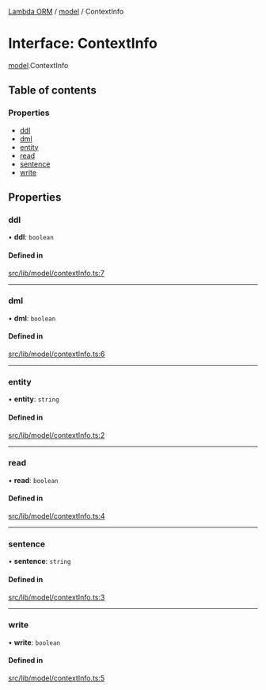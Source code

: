 [Lambda ORM](../README.md) / [model](../modules/model.md) / ContextInfo

# Interface: ContextInfo

[model](../modules/model.md).ContextInfo

## Table of contents

### Properties

- [ddl](model.ContextInfo.md#ddl)
- [dml](model.ContextInfo.md#dml)
- [entity](model.ContextInfo.md#entity)
- [read](model.ContextInfo.md#read)
- [sentence](model.ContextInfo.md#sentence)
- [write](model.ContextInfo.md#write)

## Properties

### ddl

• **ddl**: `boolean`

#### Defined in

[src/lib/model/contextInfo.ts:7](https://github.com/FlavioLionelRita/lambda-orm/blob/c5c7261/src/lib/model/contextInfo.ts#L7)

___

### dml

• **dml**: `boolean`

#### Defined in

[src/lib/model/contextInfo.ts:6](https://github.com/FlavioLionelRita/lambda-orm/blob/c5c7261/src/lib/model/contextInfo.ts#L6)

___

### entity

• **entity**: `string`

#### Defined in

[src/lib/model/contextInfo.ts:2](https://github.com/FlavioLionelRita/lambda-orm/blob/c5c7261/src/lib/model/contextInfo.ts#L2)

___

### read

• **read**: `boolean`

#### Defined in

[src/lib/model/contextInfo.ts:4](https://github.com/FlavioLionelRita/lambda-orm/blob/c5c7261/src/lib/model/contextInfo.ts#L4)

___

### sentence

• **sentence**: `string`

#### Defined in

[src/lib/model/contextInfo.ts:3](https://github.com/FlavioLionelRita/lambda-orm/blob/c5c7261/src/lib/model/contextInfo.ts#L3)

___

### write

• **write**: `boolean`

#### Defined in

[src/lib/model/contextInfo.ts:5](https://github.com/FlavioLionelRita/lambda-orm/blob/c5c7261/src/lib/model/contextInfo.ts#L5)
